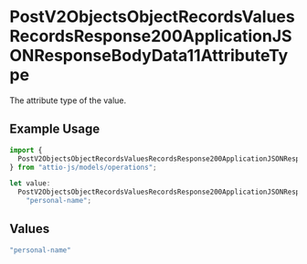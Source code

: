 # PostV2ObjectsObjectRecordsValuesRecordsResponse200ApplicationJSONResponseBodyData11AttributeType

The attribute type of the value.

## Example Usage

```typescript
import {
  PostV2ObjectsObjectRecordsValuesRecordsResponse200ApplicationJSONResponseBodyData11AttributeType,
} from "attio-js/models/operations";

let value:
  PostV2ObjectsObjectRecordsValuesRecordsResponse200ApplicationJSONResponseBodyData11AttributeType =
    "personal-name";
```

## Values

```typescript
"personal-name"
```
